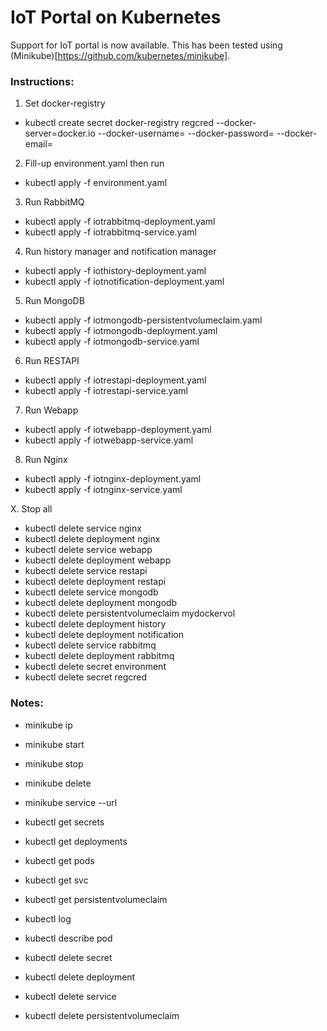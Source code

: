 # IoT Portal on Kubernetes

Support for IoT portal is now available. This has been tested using (Minikube)[https://github.com/kubernetes/minikube]. 



### Instructions:

1. Set docker-registry

- kubectl create secret docker-registry regcred --docker-server=docker.io --docker-username=<USERNAME> --docker-password=<PASSWORD> --docker-email=<EMAIL>


2. Fill-up environment.yaml then run 

- kubectl apply -f environment.yaml


3. Run RabbitMQ

- kubectl apply -f iotrabbitmq-deployment.yaml
- kubectl apply -f iotrabbitmq-service.yaml


4. Run history manager and notification manager

- kubectl apply -f iothistory-deployment.yaml
- kubectl apply -f iotnotification-deployment.yaml


5. Run MongoDB

- kubectl apply -f iotmongodb-persistentvolumeclaim.yaml
- kubectl apply -f iotmongodb-deployment.yaml
- kubectl apply -f iotmongodb-service.yaml


6. Run RESTAPI

- kubectl apply -f iotrestapi-deployment.yaml
- kubectl apply -f iotrestapi-service.yaml


7. Run Webapp

- kubectl apply -f iotwebapp-deployment.yaml
- kubectl apply -f iotwebapp-service.yaml


8. Run Nginx

- kubectl apply -f iotnginx-deployment.yaml
- kubectl apply -f iotnginx-service.yaml


X. Stop all

- kubectl delete service nginx
- kubectl delete deployment nginx
- kubectl delete service webapp
- kubectl delete deployment webapp
- kubectl delete service restapi
- kubectl delete deployment restapi
- kubectl delete service mongodb
- kubectl delete deployment mongodb
- kubectl delete persistentvolumeclaim mydockervol
- kubectl delete deployment history
- kubectl delete deployment notification
- kubectl delete service rabbitmq
- kubectl delete deployment rabbitmq
- kubectl delete secret environment
- kubectl delete secret regcred


### Notes:

- minikube ip
- minikube start
- minikube stop
- minikube delete
- minikube service <SERVICENAME> --url

- kubectl get secrets
- kubectl get deployments
- kubectl get pods
- kubectl get svc
- kubectl get persistentvolumeclaim
- kubectl log <PODNAME>
- kubectl describe pod <PODNAME>
- kubectl delete secret <SECRETNAME>
- kubectl delete deployment <DEPLOYMENTNAME>
- kubectl delete service <SERVICENAME>
- kubectl delete persistentvolumeclaim <PERSISTENTVOLUMENAME>

